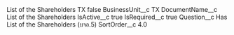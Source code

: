 <?xml version="1.0" encoding="UTF-8"?>
<CustomMetadata xmlns="http://soap.sforce.com/2006/04/metadata" xmlns:xsi="http://www.w3.org/2001/XMLSchema-instance" xmlns:xsd="http://www.w3.org/2001/XMLSchema">
    <label>List of the Shareholders TX</label>
    <protected>false</protected>
    <values>
        <field>BusinessUnit__c</field>
        <value xsi:type="xsd:string">TX</value>
    </values>
    <values>
        <field>DocumentName__c</field>
        <value xsi:type="xsd:string">List of the Shareholders</value>
    </values>
    <values>
        <field>IsActive__c</field>
        <value xsi:type="xsd:boolean">true</value>
    </values>
    <values>
        <field>IsRequired__c</field>
        <value xsi:type="xsd:boolean">true</value>
    </values>
    <values>
        <field>Question__c</field>
        <value xsi:type="xsd:string">Has List of the Shareholders (บจอ.5)</value>
    </values>
    <values>
        <field>SortOrder__c</field>
        <value xsi:type="xsd:double">4.0</value>
    </values>
</CustomMetadata>

